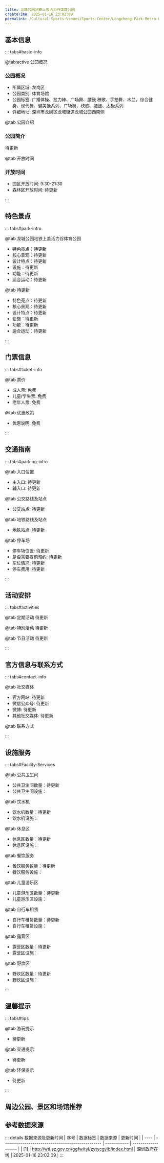 ```yaml
---
title: 龙城公园地铁上盖活力谷体育公园
createTime: 2025-01-16 23:02:09
permalink: /Cultural-Sports-Venues/Sports-Center/Longcheng-Park-Metro-Cover-Vitality-Valley-Sports-Park/
---
```



<script setup>
import ImageSwiper from '/.vuepress/theme/components/ImageSwiper.vue'
// 轮播图数据
const swiperItems = [
    {
                link: 'https://www.sztyzx.com.cn/public/uploads/images/20220608/e5f307064c4811bebfa0989c0fe2c3f3.jpg',
                title: '龙城公园地铁上盖活力谷体育公园',
                description: '待更新...',
                author: '深圳政府在线',
                date: '2025/01/16'
                },
  {
                link: 'https://www.sztyzx.com.cn/public/uploads/images/20220608/e5f307064c4811bebfa0989c0fe2c3f3.jpg',
                title: '龙城公园地铁上盖活力谷体育公园',
                description: '待更新...',
                author: '深圳政府在线',
                date: '2025/01/16'
                }
]
// 配置项
const swiperConfig = {
  height: 500,
  showInfo: true
}
</script>
<!-- 轮播图组件 -->
<ImageSwiper :items="swiperItems" :config="swiperConfig" />



## 基本信息

::: tabs#basic-info

@tab:active 公园概况
### 公园概况
- 所属区域: 龙岗区
- 公园类别: 体育场馆
- 公园标签: 广播体操、拉力棒、广场舞、腰鼓 秧歌、手拍舞、木兰，综合健身、现代舞、健美操系列、广场舞、秧歌、腰鼓、太极系列
- 详细地址: 深圳市龙岗区龙城街道龙城公园西南侧

@tab 公园介绍
### 公园简介
待更新

@tab 开放时间
### 开放时间
- 园区开放时间: 9:30-21:30
- 森林区开放时间: 待更新

:::

## 特色景点

::: tabs#park-intro

@tab 龙城公园地铁上盖活力谷体育公园
<ImageCard
image="https://www.sztyzx.com.cn/public/uploads/images/20220608/e5f307064c4811bebfa0989c0fe2c3f3.jpg"
    title="龙城公园地铁上盖活力谷体育公园"
    description="待更新"
    date=""
    author="深圳政府在线"
/>


- 特色亮点：待更新
- 核心景观：待更新
- 设计特点：待更新
- 设施：待更新
- 功能：待更新
- 适合运动：待更新

@tab 待更新
<ImageCard
image="https://www.sztyzx.com.cn/public/uploads/images/20220608/e5f307064c4811bebfa0989c0fe2c3f3.jpg"
    title="龙城公园地铁上盖活力谷体育公园"
    description="待更新"
    date=""
    author="深圳政府在线"
/>


- 特色亮点：待更新
- 核心景观：待更新
- 设计特点：待更新
- 设施：待更新
- 功能：待更新
- 适合运动：待更新

:::

## 门票信息

::: tabs#ticket-info

@tab 票价
- 成人票: 免费
- 儿童/学生票: 免费
- 老年人票: 免费

@tab 优惠政策
- 优惠说明: 免费

:::

## 交通指南

::: tabs#parking-intro

@tab 入口位置
- 主入口: 待更新
- 辅入口: 待更新

@tab 公交路线及站点
- 公交站点: 待更新

@tab 地铁路线及站点
- 地铁站点: 待更新

@tab 停车场
- 停车场位置: 待更新
- 是否需要提前预约: 待更新
- 车位情况: 待更新
- 停车费用: 待更新

:::

## 活动安排

::: tabs#activities

@tab 定期活动
待更新

@tab 特别活动
待更新

@tab 节日活动
待更新

:::

## 官方信息与联系方式

::: tabs#contact-info

@tab 社交媒体
- 官方网站: 待更新
- 微信公众号: 待更新
- 微博: 待更新
- 其他社交媒体: 待更新

@tab 联系方式

:::

## 设施服务

::: tabs#Facility-Services

@tab 公共卫生间
- 公共卫生间数量：待更新
- 公共卫生间设施：

@tab 饮水机
- 饮水机数量：待更新
- 饮水机设施：

@tab 休息区
- 休息区数量：待更新
- 休息区设施：

@tab 餐饮服务
- 餐饮服务数量：待更新
- 餐饮服务设施：

@tab 儿童游乐区
- 儿童游乐区数量：待更新
- 儿童游乐区设施：

@tab 自行车租赁
- 自行车租赁数量：待更新
- 自行车租赁设施：

@tab 露营区
- 露营区数量：待更新
- 露营区设施：

@tab 野炊区
- 野炊区数量：待更新
- 野炊区设施：

:::

## 温馨提示

::: tabs#tips

@tab 游玩提示
- 待更新

@tab 交通提示
- 待更新

@tab 环保提示
- 待更新

:::

## 周边公园、景区和场馆推荐

<CardGrid>
  <ImageCard
        image="https://www.sz.gov.cn/img/4/4109/4109480/11167839.png"
        title="龙岗区体育中心"
        description="龙岗区体育中心是龙岗区委区政府投资兴建的公益性体育场馆，2021年7月整合并入区文体设施管理中心。现占地面积约12万平方米，建筑面积约2万平方米，下辖国际自行车赛场、神仙岭网球中心、体育馆、室外网球场、足球场、篮球场等。"
        href="/Cultural-Sports-Venues/Sports-Center/Longgang-District-Sports-Center/"
        author="待更新"
        date="2025/01/02"
      />
      <ImageCard
        image="https://www.sz.gov.cn/img/4/4109/4109480/11167839.png"
        title="龙岗区体育中心"
        description="龙岗区体育中心是龙岗区委区政府投资兴建的公益性体育场馆，2021年7月整合并入区文体设施管理中心。现占地面积约12万平方米，建筑面积约2万平方米，下辖国际自行车赛场、神仙岭网球中心、体育馆、室外网球场、足球场、篮球场等。"
        href="/Cultural-Sports-Venues/Sports-Center/Longgang-District-Sports-Center/"
        author="待更新"
        date="2025/01/02"
      />
    </CardGrid>


## 参考数据来源

::: details 数据来源及更新时间
| 序号 | 数据标签                                           | 数据来源     | 更新时间            |
| ---- | -------------------------------------------------- | ------------ | ------------------- |
| [1]  | http://wtl.sz.gov.cn/ggfw/tyl/zytycgylb/index.html | 深圳政府在线 | 2025-01-16 23:02:09 |
:::

